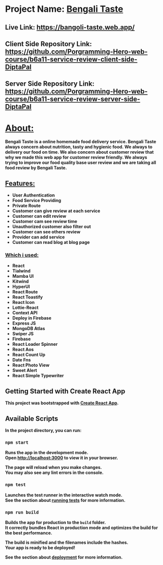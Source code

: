 # Project Name: [Bengali Taste](https://bangoli-taste.web.app/)

## Live Link: https://bangoli-taste.web.app/

## Client Side Repository Link: https://github.com/Porgramming-Hero-web-course/b6a11-service-review-client-side-DiptaPal

## Server Side Repository Link: https://github.com/Porgramming-Hero-web-course/b6a11-service-review-server-side-DiptaPal
# <b><u>About:</u><b>

<p>Bengali Taste is a online homemade food delivery service. Bengali Taste always concern about nutrition, tasty and hygienic food. We always to delivery our food on time. We also concern about customer review that why we made this web app for customer review friendly. We always trying to improve our food quality base user review and we are taking all food review by Bengali Taste.<p> 

## <u>Features:</u>
* User Authentication
* Food Service Providing
* Private Route
* Customer can give review at each service 
* Customer can edit review
* Customer cam see review time
* Unauthorized customer also filter out
* Customer can see others review
* Provider can add service
* Customer can read blog at blog page


### <u>Which i used:</u>
* React
* Tialwind
* Mamba UI
* Kitwind
* HyperUI
* React Route
* React Toastify
* React Icon
* Lottie-React
* Context API
* Deploy in Firebase
* Express JS
* MongoDB Atlas
* Swiper JS 
* Firebase
* React Loader Spinner
* React Aos
* React Count Up
* Date Fns
* React Photo View
* Sweet Alert
* React Simple Typewriter



## Getting Started with Create React App

This project was bootstrapped with [Create React App](https://github.com/facebook/create-react-app).

## Available Scripts

In the project directory, you can run:

### `npm start`

Runs the app in the development mode.\
Open [http://localhost:3000](http://localhost:3000) to view it in your browser.

The page will reload when you make changes.\
You may also see any lint errors in the console.

### `npm test`

Launches the test runner in the interactive watch mode.\
See the section about [running tests](https://facebook.github.io/create-react-app/docs/running-tests) for more information.

### `npm run build`

Builds the app for production to the `build` folder.\
It correctly bundles React in production mode and optimizes the build for the best performance.

The build is minified and the filenames include the hashes.\
Your app is ready to be deployed!

See the section about [deployment](https://facebook.github.io/create-react-app/docs/deployment) for more information.
